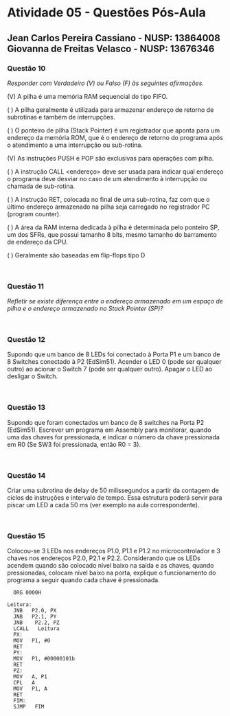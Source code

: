 # Atividade 05 - Questões Pós-Aula

## Jean Carlos Pereira Cassiano - NUSP: 13864008 <br> Giovanna de Freitas Velasco - NUSP: 13676346

### Questão 10

*Responder com Verdadeiro (V) ou Falso (F) às seguintes afirmações.*

(V) A pilha é uma memória RAM sequencial do tipo FIFO.

( ) A pilha geralmente é utilizada para armazenar endereço de retorno de subrotinas e também de interrupções.

( ) O ponteiro de pilha (Stack Pointer) é um registrador que aponta para um endereço da memória ROM, que é o endereço de retorno do programa após o atendimento a uma interrupção ou sub-rotina.

(V) As instruções PUSH e POP são exclusivas para operações com pilha.

( ) A instrução CALL <endereço> deve ser usada para indicar qual endereço o programa deve desviar no caso de um atendimento à interrupção ou chamada de sub-rotina.

( ) A instrução RET, colocada no final de uma sub-rotina, faz com que o último endereço armazenado na pilha seja carregado no registrador PC (program counter).

( ) A área da RAM interna dedicada à pilha é determinada pelo ponteiro SP, um dos SFRs, que possui tamanho 8 bits, mesmo tamanho do barramento de endereço da CPU.

( ) Geralmente são baseadas em flip-flops tipo D

<br>

### Questão 11

*Refletir se existe diferença entre o endereço armazenado em um espaço de pilha e o endereço armazenado no Stack Pointer (SP)?*

<br>

### Questão 12

Supondo que um banco de 8 LEDs foi conectado à Porta P1 e um banco de 8 Switches conectado à P2 (EdSim51). Acender o LED 0 (pode ser qualquer outro) ao acionar o Switch 7 (pode ser qualquer outro). Apagar o LED ao desligar o Switch.

<br>

### Questão 13
Supondo que foram conectados um banco de 8 switches na Porta P2 (EdSim51). Escrever um programa em Assembly para monitorar, quando uma das chaves for pressionada, e indicar o número da chave pressionada em R0 (Se SW3 foi pressionada, então R0 = 3).

<br>

### Questão 14
Criar uma subrotina de delay de 50 milissegundos a partir da contagem de ciclos de instruções e intervalo de tempo. Essa estrutura poderá servir para piscar um LED a cada 50 ms (ver exemplo na aula correspondente).

<br>

### Questão 15
Colocou-se 3 LEDs nos endereços P1.0, P1.1 e P1.2 no microcontrolador e 3 chaves nos endereços P2.0, P2.1 e P2.2. Considerando que os LEDs acendem quando são colocado nível baixo na saída e as chaves, quando pressionadas, colocam nível baixo na porta, explique o funcionamento do programa a seguir quando cada chave é pressionada.

```assembly
  ORG 0000H

Leitura:
  JNB   P2.0, PX
  JNB   P2.1, PY
  JNB    P2.2, PZ
  LCALL   Leitura
  PX:
  MOV   P1, #0
  RET
  PY:
  MOV   P1, #00000101b
  RET
  PZ:
  MOV   A, P1
  CPL   A
  MOV   P1, A
  RET
  FIM:
  SJMP   FIM
```



